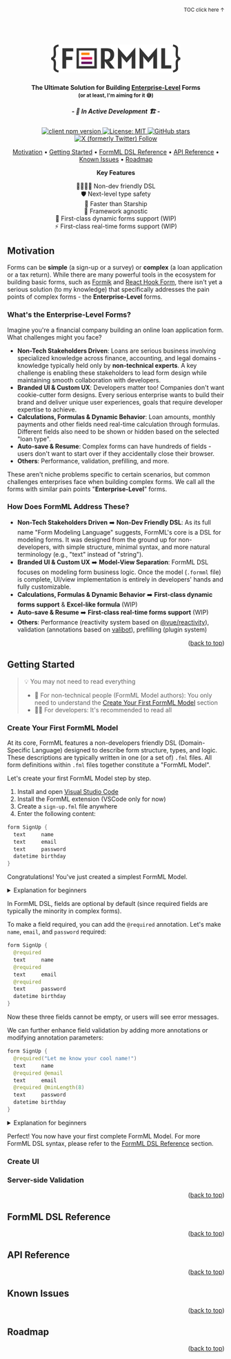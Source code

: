 <p align="right"><small>TOC click here ↑</small></p>

<a id="readme-top"></a>

<h1 align="center">
  <br>
  <a href="https://github.com/formml/formml">
    <picture>
      <source srcset="docs/logo/logo-bg.svg" media="(prefers-color-scheme: dark)">
      <img src="docs/logo/logo-color.svg" alt="FormML Logo" width="300">
    </picture>
  </a>
  <br>
</h1>

<h4 align="center">The Ultimate Solution for Building <a href="#whats-the-enterprise-level-forms">Enterprise-Level</a> Forms<br><small>(or at least, I'm aiming for it 😅)</small></h4>

<h5 align="center">- 🚧 In Active Development 🏗️ -</h5>

<p align="center">  
  <a href="https://www.npmjs.com/package/@formml/client">
    <img src="https://img.shields.io/npm/v/%40formml%2Fclient?logo=npm&label=%40formml%2Fclient" alt="client npm version">
  </a>
  <a href="https://github.com/formml/formml/blob/main/LICENSE.md">
    <img src="https://img.shields.io/badge/License-MIT-blue.svg" alt="License: MIT">
  </a>
  <a href="https://github.com/formml/formml/stargazers">
    <img src="https://img.shields.io/github/stars/formml/formml.svg" alt="GitHub stars">
  </a>
  <a href="https://x.com/jindong_z">
    <img alt="X (formerly Twitter) Follow" src="https://img.shields.io/twitter/follow/jindong_z">
  </a>
</p>

<p align="center">
  <a href="#motivation">Motivation</a> •
  <a href="#getting-started">Getting Started</a> •
  <a href="#formml-dsl-reference">FormML DSL Reference</a> •
  <a href="#api-reference">API Reference</a> •
  <a href="#known-issues">Known Issues</a> •
  <a href="#roadmap">Roadmap</a>
</p>

<p align="center">
  <b>Key Features</b>
</p>

<p align="center">
  👨‍👩‍👧‍👦 Non-dev friendly DSL<br>
  🛡️ Next-level type safety<br>
  🚀 Faster than Starship<br>
  🔌 Framework agnostic<br>
  🔄 First-class dynamic forms support (WIP)<br>
  ⚡ First-class real-time forms support (WIP)
</p>

## Motivation

Forms can be **simple** (a sign-up or a survey) or **complex** (a loan application or a tax return). While there are many powerful tools in the ecosystem for building basic forms, such as [Formik](https://formik.org/) and [React Hook Form](https://react-hook-form.com/), there isn't yet a serious solution (to my knowledge) that specifically addresses the pain points of complex forms - the **Enterprise-Level** forms.

### What's the Enterprise-Level Forms?

Imagine you're a financial company building an online loan application form. What challenges might you face?

- **Non-Tech Stakeholders Driven**: Loans are serious business involving specialized knowledge across finance, accounting, and legal domains - knowledge typically held only by **non-technical experts**. A key challenge is enabling these stakeholders to lead form design while maintaining smooth collaboration with developers.
- **Branded UI & Custom UX**: Developers matter too! Companies don't want cookie-cutter form designs. Every serious enterprise wants to build their brand and deliver unique user experiences, goals that require developer expertise to achieve.
- **Calculations, Formulas & Dynamic Behavior**: Loan amounts, monthly payments and other fields need real-time calculation through formulas. Different fields also need to be shown or hidden based on the selected "loan type".
- **Auto-save & Resume**: Complex forms can have hundreds of fields - users don't want to start over if they accidentally close their browser.
- **Others**: Performance, validation, prefilling, and more.

These aren't niche problems specific to certain scenarios, but common challenges enterprises face when building complex forms. We call all the forms with similar pain points "**Enterprise-Level**" forms.

### How Does FormML Address These?

- **Non-Tech Stakeholders Driven** ➡️ **Non-Dev Friendly DSL**: As its full name "Form Modeling Language" suggests, FormML's core is a DSL for modeling forms. It was designed from the ground up for non-developers, with simple structure, minimal syntax, and more natural terminology (e.g., "text" instead of "string").
- **Branded UI & Custom UX** ➡️ **Model-View Separation**: FormML DSL focuses on modeling form business logic. Once the model (`.formml` file) is complete, UI/view implementation is entirely in developers' hands and fully customizable.
- **Calculations, Formulas & Dynamic Behavior** ➡️ **First-class dynamic forms support** & **Excel-like formula** (WIP)
- **Auto-save & Resume** ➡️ **First-class real-time forms support** (WIP)
- **Others**: Performance (reactivity system based on [@vue/reactivity](https://github.com/vuejs/core/tree/main/packages/reactivity)), validation (annotations based on [valibot](https://valibot.dev/)), prefilling (plugin system)

<p align="right">(<a href="#readme-top">back to top</a>)</p>

## Getting Started

> 💡 You may not need to read everything
>
> - 📝 For non-technical people (FormML Model authors): You only need to understand the [Create Your First FormML Model](#create-your-first-formml-model) section
> - 👨‍💻 For developers: It's recommended to read all

### Create Your First FormML Model

At its core, FormML features a non-developers friendly DSL (Domain-Specific Language) designed to describe form structure, types, and logic. These descriptions are typically written in one (or a set of) `.fml` files. All form definitions within `.fml` files together constitute a "FormML Model".

Let's create your first FormML Model step by step.

1. Install and open [Visual Studio Code](https://code.visualstudio.com/)
2. Install the FormML extension (VSCode only for now)
3. Create a `sign-up.fml` file anywhere
4. Enter the following content:

```kotlin
form SignUp {
  text     name
  text     email
  text     password
  datetime birthday
}
```

Congratulations! You've just created a simplest FormML Model.

<details>
<summary>Explanation for beginners</summary>

This code demonstrates 2 core syntactic elements of FormML DSL:

- `form SignUp { ... }`: Defines a form named `SignUp`, with its contents enclosed within the `{ ... }` code block
- `text name`: Defines a form field named `name` of type `text`

</details>

In FormML DSL, fields are optional by default (since required fields are typically the minority in complex forms).

To make a field required, you can add the `@required` annotation. Let's make `name`, `email`, and `password` required:

```kotlin
form SignUp {
  @required
  text     name
  @required
  text     email
  @required
  text     password
  datetime birthday
}
```

Now these three fields cannot be empty, or users will see error messages.

We can further enhance field validation by adding more annotations or modifying annotation parameters:

```kotlin
form SignUp {
  @required("Let me know your cool name!")
  text     name
  @required @email
  text     email
  @required @minLength(8)
  text     password
  datetime birthday
}
```

<details>
<summary>Explanation for beginners</summary>

Here's what we changed/added:

- `@required("Let me know your cool name!")`: Added a new parameter to `name` field's `@required` annotation, that specifies a custom error message
- `@email`: Added the `@email` annotation to `email` field to validate text format
- `@minLength(8)`: Added the `@minLength` annotation with parameter 8 to `password` field to enforce a minimum length of 8 characters

</details>

Perfect! You now have your first complete FormML Model. For more FormML DSL syntax, please refer to the [FormML DSL Reference](#formml-dsl-reference) section.

### Create UI

### Server-side Validation

<p align="right">(<a href="#readme-top">back to top</a>)</p>

## FormML DSL Reference

<p align="right">(<a href="#readme-top">back to top</a>)</p>

## API Reference

<p align="right">(<a href="#readme-top">back to top</a>)</p>

## Known Issues

<p align="right">(<a href="#readme-top">back to top</a>)</p>

## Roadmap

<p align="right">(<a href="#readme-top">back to top</a>)</p>
